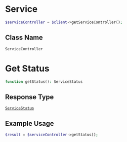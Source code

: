 # Service

```php
$serviceController = $client->getServiceController();
```

## Class Name

`ServiceController`


# Get Status

```php
function getStatus(): ServiceStatus
```

## Response Type

[`ServiceStatus`](/doc/models/service-status.md)

## Example Usage

```php
$result = $serviceController->getStatus();
```

